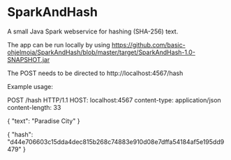# SparkAndHash
A small Java Spark webservice for hashing (SHA-256) text.

The app can be run locally by using https://github.com/basic-ohjelmoia/SparkAndHash/blob/master/target/SparkAndHash-1.0-SNAPSHOT.jar

The POST needs to be directed to http://localhost:4567/hash 

Example usage:

POST /hash HTTP/1.1
HOST: localhost:4567
content-type: application/json
content-length: 33

{
  "text": "Paradise City"
}

{
"hash": "d44e706603c15dda4dec815b268c74883e910d08e7dffa54184af5e195dd9479"
}
